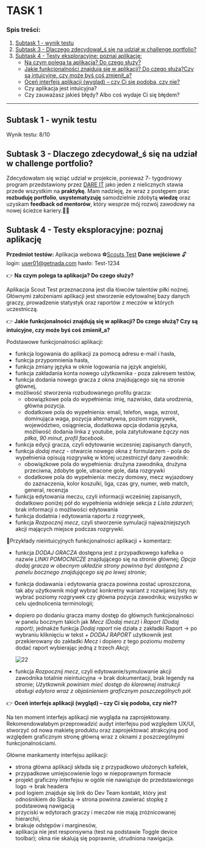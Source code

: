 # TASK 1

### Spis treści:
1. [Subtask 1 - wynik testu](#subtask1)
2. [Subtask 3 - Dlaczego zdecydował_ś się na udział w challenge portfolio?](#subtask2)
3. [Subtask 4 - Testy eksploracyjne: poznaj aplikację:](#subtask3)  
   - [Na czym polega ta aplikacja? Do czego służy?](#punkt1)
   - [Jakie funkcjonalności znajdują się w aplikacji? Do czego służą?Czy są intuicyjne, czy może byś coś zmienił_a?](#punkt2) 
   - [Oceń interfejs aplikacji (wygląd) – czy Ci się podoba, czy nie?](#punkt3)
   - Czy aplikacja jest intuicyjna?
   - Czy zauważasz jakieś błędy? Albo coś wydaje Ci się błędem?     
<hr>

## <a name='subtask1'>  Subtask 1 - wynik testu </a>

Wynik testu: 8/10

## <a name='subtask2'>  Subtask 3 - Dlaczego zdecydował_ś się na udział w challenge portfolio? </a>

Zdecydowałam się wziąć udział w projekcie, ponieważ 7- tygodniowy program przedstawiony przez [DARE IT](https://www.dareit.io/challenges) jako jeden z nielicznych stawia przede wszystkim na **praktykę**. 
Mam nadzieję, że wraz z postępem prac **rozbuduję portfolio**, **usystematyzuję** samodzielnie zdobytą **wiedzę** oraz uzyskam **feedback od mentorów**, który wesprze mój rozwój zawodowy na nowej ścieżce kariery.💪🏻

## <a name='subtask3'>  Subtask 4 - Testy eksploracyjne: poznaj aplikację </a>

**Przedmiot testów:** Aplikacja webowa ⚽[Scouts Test](https://scouts-test.futbolkolektyw.pl/pl) **Dane wejściowe** 🔓login: user01@getnada.com hasło: Test-1234

👉<a name='punkt1'> **Na czym polega ta aplikacja? Do czego służy?** </a>

Aplikacja Scout Test przeznaczona jest dla łówców talentów piłki nożnej. Głównymi założeniami aplikacji jest stworzenie edytowalnej bazy danych graczy, prowadzenie statystyk oraz raportów z meczów w których uczestniczą.

👉<a name='punkt2'> **Jakie funkcjonalności znajdują się w aplikacji? Do czego służą? Czy są intuicyjne, czy może byś coś zmienił_a?** </a>

Podstawowe funkcjonalności aplikacji:

  - funkcja logowania do aplikacji za pomocą adresu e-mail i hasła,
  - funkcja przypomnienia hasła,
  - funkcja zmiany języka w oknie logowania na język angielski,
  - funkcja zakładania konta nowego użytkownika - poza zakresem testów,
  - funkcja dodania nowego gracza z okna znajdującego się na stronie głównej,
  - możliwość stworzenia rozbudowanego profilu gracza:
     * obowiązkowe pola do wypełnienia: imię, nazwisko, data urodzenia, główna pozycja.
     * dodatkowe pola do wypełnienia: email, telefon, waga, wzrost, dominująca waga, pozycja alternatywna, poziom rozgrywek, województwo, osiągniecia, dodatkowa opcja dodania języka, możliwość dodania linka z youtube, 
     pola zatytułowane *Łączy nas piłka*, *90 minut*, *profil facebook*.
  - funkcja edycji gracza, czyli edytowanie wczesniej zapisanych danych,
  - funkcja *dodaj mecz* - otwarcie nowego okna z formularzem - pola do wypełnienia opisują rozgrywkę w której uczestniczył dany zawodnik:
     * obowiązkowe pola do wypełnienia: drużyna zawodnika, drużyna przeciwna, zdobyte gole, utracone gole, data rozgrywki
     * dodatkowe pola do wypełnienia: meczy domowy, mecz wyjazdowy do zaznaczenia, kolor koszulki, liga, czas gry, numer, web match, general, recenzja
  - funkcja edytowania meczu, czyli informacji wcześniej zapisanych, dodatkowo poniżej pół do wypełnienia widnieje sekcja z *Lista zdarzeń*; brak informacji o możliwości edytowania
  - funkcja dodatnia i edytowania raportu z rozgrywek,
  - funkcja *Rozpocznij mecz*, czyli stworzenie symulacji najważniejszych akcji mających miejsce podczas rozgrywki.

📍Przykłady nieintuicyjnych funkcjonalności aplikacji + komentarz:
  - funkcja *DODAJ GRACZA* dostępna jest z przypadkowego kafelka o nazwie *LINKI POMOCNICZE* znajdującego się na stronie głównej; *Opcja dodaj gracza w obecnym układzie strony powinna być dostępna z panelu bocznego 
    znajdującego się po lewej stronie*;
  - funkcja dodawania i edytowania gracza powinna zostać uproszczona, tak aby użytkownik mógł wybrać konkretny wariant z rozwijanej listy np: wybrać poziomy rozgrywek czy główna pozycja zawodnika; wszystko w celu 
    ujednolicenia terminologii;
  - dopiero po dodaniu gracza mamy dostęp do głównych funkcjonalności w panelu bocznym takich jak *Mecz (Dodaj mecz)* i *Raport (Dodaj raport)*; jednakże funkcja *Dodaj raport* nie działa z zakładki Raport -> po wybraniu 
    kliknięciu w tekst *+ DODAJ RAPORT* użytkownik jest przekierowany do zakładki *Mecz* i dopiero z tego poziomu możemy dodać raport wybierając jedną z trzech *Akcji*;
    
    ![22](https://github.com/Katarzyna-SZ/challenge_portfolio_katarzyna/assets/140599598/13d6d4be-1b9a-4de0-83aa-60b589cf90c6)

  - funkcja *Rozpocznij mecz*, czyli edytowanie/symulowanie akcji zawodnika totalnie nieintuicyjna -> brak dokumentacji, brak legendy na stronie; *Użytkownik powinien mieć dostęp do klarownej instrukcji obsługi edytora 
    wraz z objaśnieniem graficznym poszczególnych pół.*

👉<a name='punkt3'> **Oceń interfejs aplikacji (wygląd) – czy Ci się podoba, czy nie??** </a>

   Na ten moment interfejs aplikacji nie wygląda na zaprojektowany. Rekomendowałabym przeprowadzić audyt interfejsu pod względem UX/UI, stworzyć od nowa makietę produktu oraz zaprojektować atrakcyjną pod względem graficznym stronę główną wraz z oknami z poszczególnymi 
   funkcjonalnościami.

Główne mankamenty interfejsu aplikacji:
 - strona główna aplikacji składa się z przypadkowo ułożonych kafelek, 
 - przypadkowe umiejscowienie logo w niepoprawnym formacie
 - projekt graficzny interfejsu w ogóle nie nawiązuje do przedstawionego logo -> brak headera
 - pod logiem znajduje się link do Dev Team kontakt, który jest odnośnikiem do Slacka -> strona powinna zawierać stopkę z podstawową nawigacją
 - przyciski w edytorach graczy i meczów nie mają zróżnicowanej hierarchii, 
 - brakuje odstępów i marginesów,
 - aplikacja nie jest responsywna (test na podstawie Toggle device toolbar); okna nie skalują się poprawnie, utrudniona nawigacja.














